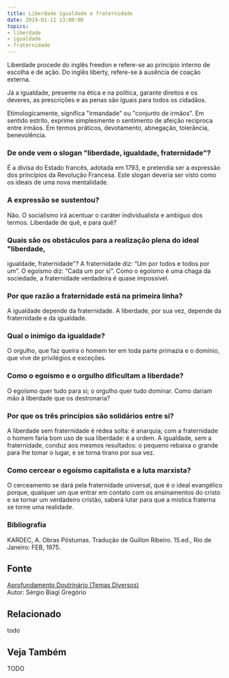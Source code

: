 ```yaml
---
title: Liberdade igualdade e fraternidade
date: 2019-01-11 13:00:00
topics: 
- liberdade
- igualdade
- fraternidade
---
```


Liberdade procede do inglês freedon e refere-se ao princípio interno de escolha
e de ação. Do inglês liberty, refere-se à ausência de coação externa.

Já a igualdade, presente na ética e na política, garante direitos e os deveres, as
prescrições e as penas são iguais para todos os cidadãos.

Etimologicamente, significa "irmandade" ou "conjunto de irmãos". Em
sentido estrito, exprime simplesmente o sentimento de afeição recíproca
entre irmãos. Em termos práticos, devotamento, abnegação, tolerância,
benevolência.

### De onde vem o slogan "liberdade, igualdade, fraternidade"?
É a divisa do Estado francês, adotada em 1793, e pretendia ser a
expressão dos princípios da Revolução Francesa. Este slogan deveria
ser visto como os ideais de uma nova mentalidade.

### A expressão se sustentou?
Não. O socialismo irá acentuar o caráter individualista e ambíguo dos
termos. Liberdade de quê, e para quê?
### Quais são os obstáculos para a realização plena do ideal "liberdade,
igualdade, fraternidade"?
A fraternidade diz: “Um por todos e todos por um”. O egoísmo diz: “Cada
um por si”. Como o egoísmo é uma chaga da sociedade, a fraternidade
verdadeira é quase impossível.

### Por que razão a fraternidade está na primeira linha?
A igualdade depende da fraternidade. A liberdade, por sua vez, depende
da fraternidade e da igualdade.

### Qual o inimigo da igualdade?
O orgulho, que faz queira o homem ter em toda parte primazia e o
domínio, que vive de privilégios e exceções.

### Como o egoísmo e o orgulho dificultam a liberdade?
O egoísmo quer tudo para si; o orgulho quer tudo dominar. Como dariam
mão à liberdade que os destronaria?
### Por que os três princípios são solidários entre si?
A liberdade sem fraternidade é rédea solta: é anarquia; com a
fraternidade o homem faria bom uso de sua liberdade: é a ordem. A
igualdade, sem a fraternidade, conduz aos mesmos resultados: o pequeno
rebaixa o grande para lhe tomar o lugar, e se torna tirano por sua vez.

### Como cercear o egoísmo capitalista e a luta marxista?
O cerceamento se dará pela fraternidade universal, que é o ideal
evangélico porque, qualquer um que entrar em contato com os ensinamentos
do cristo e se tornar um verdadeiro cristão, saberá lutar para que a
mística fraterna se torne uma realidade.


### Bibliografia
KARDEC, A. Obras Póstumas. Tradução de Guillon Ribeiro. 15.ed., Rio de
Janeiro: FEB, 1975.

## Fonte
[Aprofundamento Doutrinário (Temas Diversos)](https://sites.google.com/view/aprofundamentodoutrinario/liberdade-igualdade-e-fraternidade)  
Autor: Sérgio Biagi Gregório



## Relacionado
todo

## Veja Também
TODO


